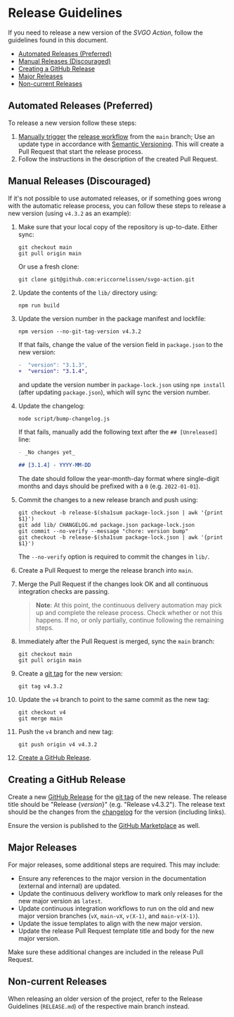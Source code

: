 # Release Guidelines

If you need to release a new version of the _SVGO Action_, follow the guidelines
found in this document.

- [Automated Releases (Preferred)](#automated-releases-preferred)
- [Manual Releases (Discouraged)](#manual-releases-discouraged)
- [Creating a GitHub Release](#creating-a-github-release)
- [Major Releases](#major-releases)
- [Non-current Releases](#non-current-releases)

## Automated Releases (Preferred)

To release a new version follow these steps:

1. [Manually trigger] the [release workflow] from the `main` branch; Use an
   update type in accordance with [Semantic Versioning]. This will create a Pull
   Request that start the release process.
1. Follow the instructions in the description of the created Pull Request.

## Manual Releases (Discouraged)

If it's not possible to use automated releases, or if something goes wrong with
the automatic release process, you can follow these steps to release a new
version (using `v4.3.2` as an example):

1. Make sure that your local copy of the repository is up-to-date. Either sync:

   ```shell
   git checkout main
   git pull origin main
   ```

   Or use a fresh clone:

   ```shell
   git clone git@github.com:ericcornelissen/svgo-action.git
   ```

1. Update the contents of the `lib/` directory using:

   ```shell
   npm run build
   ```

1. Update the version number in the package manifest and lockfile:

   ```shell
   npm version --no-git-tag-version v4.3.2
   ```

   If that fails, change the value of the version field in `package.json` to the
   new version:

   ```diff
   -  "version": "3.1.3",
   +  "version": "3.1.4",
   ```

   and update the version number in `package-lock.json` using `npm install`
   (after updating `package.json`), which will sync the version number.

1. Update the changelog:

   ```shell
   node script/bump-changelog.js
   ```

   If that fails, manually add the following text after the `## [Unreleased]`
   line:

   ```markdown
   - _No changes yet_

   ## [3.1.4] - YYYY-MM-DD
   ```

   The date should follow the year-month-day format where single-digit months
   and days should be prefixed with a `0` (e.g. `2022-01-01`).

1. Commit the changes to a new release branch and push using:

   ```shell
   git checkout -b release-$(sha1sum package-lock.json | awk '{print $1}')
   git add lib/ CHANGELOG.md package.json package-lock.json
   git commit --no-verify --message "chore: version bump"
   git checkout -b release-$(sha1sum package-lock.json | awk '{print $1}')
   ```

   The `--no-verify` option is required to commit the changes in `lib/`.

1. Create a Pull Request to merge the release branch into `main`.

1. Merge the Pull Request if the changes look OK and all continuous integration
   checks are passing.

   > **Note**: At this point, the continuous delivery automation may pick up and
   > complete the release process. Check whether or not this happens. If no, or
   > only partially, continue following the remaining steps.

1. Immediately after the Pull Request is merged, sync the `main` branch:

   ```shell
   git checkout main
   git pull origin main
   ```

1. Create a [git tag] for the new version:

   ```shell
   git tag v4.3.2
   ```

1. Update the `v4` branch to point to the same commit as the new tag:

   ```shell
   git checkout v4
   git merge main
   ```

1. Push the `v4` branch and new tag:

   ```shell
   git push origin v4 v4.3.2
   ```

1. [Create a GitHub Release].

## Creating a GitHub Release

Create a new [GitHub Release] for the [git tag] of the new release. The release
title should be "Release {_version_}" (e.g. "Release v4.3.2"). The release text
should be the changes from the [changelog] for the version (including links).

Ensure the version is published to the [GitHub Marketplace] as well.

## Major Releases

For major releases, some additional steps are required. This may include:

- Ensure any references to the major version in the documentation (external and
  internal) are updated.
- Update the continuous delivery workflow to mark only releases for the new
  major version as `latest`.
- Update continuous integration workflows to run on the old and new major
  version branches (`vX`, `main-vX`, `v(X-1)`, and `main-v(X-1)`).
- Update the issue templates to align with the new major version.
- Update the release Pull Request template title and body for the new major
  version.

Make sure these additional changes are included in the release Pull Request.

## Non-current Releases

When releasing an older version of the project, refer to the Release Guidelines
(`RELEASE.md`) of the respective main branch instead.

[changelog]: ./CHANGELOG.md
[create a gitHub release]: #creating-a-github-release
[git tag]: https://git-scm.com/book/en/v2/Git-Basics-Tagging
[github marketplace]: https://github.com/marketplace
[github release]: https://github.com/ericcornelissen/svgo-action/releases
[manually trigger]: https://docs.github.com/en/actions/managing-workflow-runs/manually-running-a-workflow
[release workflow]: ./.github/workflows/release.yml
[semantic versioning]: https://semver.org/spec/v2.0.0.html
